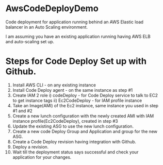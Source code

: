 # AwsCodeDeployDemo
Code deployment for application running behind an AWS Elastic load balancer in an Auto Scaling environment.

I am assuming you have an existing application running having AWS ELB and auto-scaling set up.

# Steps for Code Deploy Set up with Github.

1. Install AWS CLI  - on any existing instance
2. Install Code Deploy agent  - on the same instance as step #1
3. Create IAM 2 role
    i) codeDeploy  - for Code Deploy service to talk to EC2 to get instance tags
    ii) Ec2CodeDeploy  - for IAM profile instance
4. Take an Image(AMI) of the Ec2 instance, same instance you used in step #1 and #2
5. Create a new lunch configuration with the newly created AMI with IAM instance profile(Ec2CodeDeploy), created in step #3
6. Update the existing ASG to use the new lunch configuration.
7. Create a new code Deploy Group and  Application and group for the new ASG.
8. Create a Code Deploy revision having integration with Github.
9. Deploy a revision.
10. Wait till the deployment status says successful and check your application for your changes.
